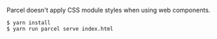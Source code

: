 Parcel doesn't apply CSS module styles when using web components.

    $ yarn install
    $ yarn run parcel serve index.html
